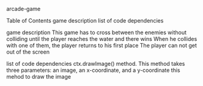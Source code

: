 arcade-game


Table of Contents
game description
list of code dependencies


game description
This game has to cross between the enemies without colliding until the player reaches the water and there wins
When he collides with one of them, the player returns to his first place
The player can not get out of the screen

list of code dependencies
ctx.drawImage() method. This method takes three parameters: an image, an x-coordinate, and a y-coordinate
this mehod to draw the image
